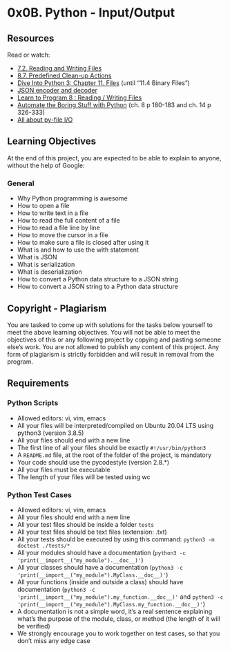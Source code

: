# 0x0B. Python - Input/Output

## Resources

Read or watch:

- [7.2. Reading and Writing Files](RESOURCE_LINK_1)
- [8.7. Predefined Clean-up Actions](RESOURCE_LINK_2)
- [Dive Into Python 3: Chapter 11. Files](RESOURCE_LINK_3) (until “11.4 Binary Files”)
- [JSON encoder and decoder](RESOURCE_LINK_4)
- [Learn to Program 8 : Reading / Writing Files](RESOURCE_LINK_5)
- [Automate the Boring Stuff with Python](RESOURCE_LINK_6) (ch. 8 p 180-183 and ch. 14 p 326-333)
- [All about py-file I/O](RESOURCE_LINK_7)

## Learning Objectives

At the end of this project, you are expected to be able to explain to anyone, without the help of Google:

### General

- Why Python programming is awesome
- How to open a file
- How to write text in a file
- How to read the full content of a file
- How to read a file line by line
- How to move the cursor in a file
- How to make sure a file is closed after using it
- What is and how to use the with statement
- What is JSON
- What is serialization
- What is deserialization
- How to convert a Python data structure to a JSON string
- How to convert a JSON string to a Python data structure

## Copyright - Plagiarism

You are tasked to come up with solutions for the tasks below yourself to meet the above learning objectives. You will not be able to meet the objectives of this or any following project by copying and pasting someone else’s work. You are not allowed to publish any content of this project. Any form of plagiarism is strictly forbidden and will result in removal from the program.

## Requirements

### Python Scripts

- Allowed editors: vi, vim, emacs
- All your files will be interpreted/compiled on Ubuntu 20.04 LTS using python3 (version 3.8.5)
- All your files should end with a new line
- The first line of all your files should be exactly `#!/usr/bin/python3`
- A `README.md` file, at the root of the folder of the project, is mandatory
- Your code should use the pycodestyle (version 2.8.*)
- All your files must be executable
- The length of your files will be tested using wc

### Python Test Cases

- Allowed editors: vi, vim, emacs
- All your files should end with a new line
- All your test files should be inside a folder `tests`
- All your test files should be text files (extension: .txt)
- All your tests should be executed by using this command: `python3 -m doctest ./tests/*`
- All your modules should have a documentation (`python3 -c 'print(__import__("my_module").__doc__)'`)
- All your classes should have a documentation (`python3 -c 'print(__import__("my_module").MyClass.__doc__)'`)
- All your functions (inside and outside a class) should have documentation (`python3 -c 'print(__import__("my_module").my_function.__doc__)'` and `python3 -c 'print(__import__("my_module").MyClass.my_function.__doc__)'`)
- A documentation is not a simple word, it’s a real sentence explaining what’s the purpose of the module, class, or method (the length of it will be verified)
- We strongly encourage you to work together on test cases, so that you don’t miss any edge case
